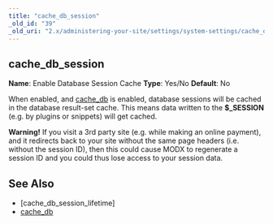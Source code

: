 ```yaml
---
title: "cache_db_session"
_old_id: "39"
_old_uri: "2.x/administering-your-site/settings/system-settings/cache_db_session"
---
```


## cache\_db\_session

**Name**: Enable Database Session Cache 
**Type**: Yes/No 
**Default**: No

When enabled, and [cache\_db](building-sites/settings/cache_db "cache_db") is enabled, database sessions will be cached in the database result-set cache. This means data written to the **$\_SESSION** (e.g. by plugins or snippets) will get cached.

**Warning!**
If you visit a 3rd party site (e.g. while making an online payment), and it redirects back to your site without the same page headers (i.e. without the session ID), then this could cause MODX to regenerate a session ID and you could thus lose access to your session data.

## See Also

- \[cache\_db\_session\_lifetime\]
- [cache\_db](building-sites/settings/cache_db "cache_db")